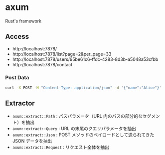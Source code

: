 # axum

Rust's framework

## Access

- http://localhost:7878/
- http://localhost:7878/list?page=2&per_page=33
- http://localhost:7878/users/95be61c6-ffdc-4283-8d3b-a5048a53cfbb
- http://localhost:7878/contact

### Post Data

```sh
curl -X POST -H "Content-Type: application/json" -d '{"name":"Alice"}' http://localhost:7878/users
```

##  Extractor

- `axum::extract::Path` : パスパラメータ（URL 内のパスの部分的なセグメント）を抽出
- `axum::extract::Query` : URL の末尾のクエリパラメータを抽出
- `axum::extract::Json` : POST メソッドのペイロードとして送られてきた JSON データを抽出
- `axum::extract::Request` : リクエスト全体を抽出
